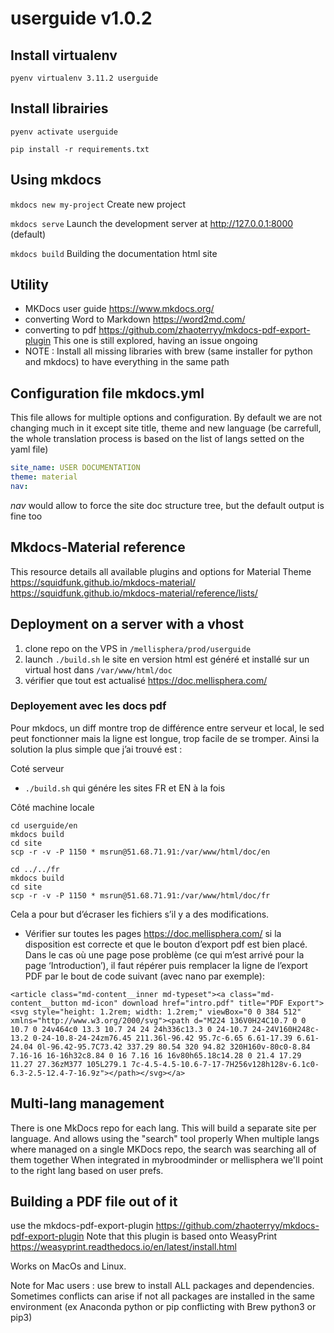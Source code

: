 # userguide v1.0.2

## Install virtualenv
```pyenv virtualenv 3.11.2 userguide```



## Install librairies
```pyenv activate userguide```

```pip install -r requirements.txt```

## Using mkdocs
```mkdocs new my-project``` Create new project

```mkdocs serve```  Launch the development server at http://127.0.0.1:8000 (default)

```mkdocs build```  Building the documentation html site


## Utility 
- MKDocs user guide https://www.mkdocs.org/
- converting Word to Markdown https://word2md.com/
- converting to pdf https://github.com/zhaoterryy/mkdocs-pdf-export-plugin This one is still explored, having an issue ongoing
- NOTE : Install all missing libraries with brew (same installer for python and mkdocs) to have everything in the same path

## Configuration file mkdocs.yml
This file allows for multiple options and configuration.
By default we are not changing much in it except site title, theme and new language (be carrefull, the whole translation process is based on the list of langs setted on the yaml file)

```yml
site_name: USER DOCUMENTATION
theme: material
nav:
```
_nav_ would allow to force the site doc structure tree, but the default output is fine too

## Mkdocs-Material reference
This resource details all available plugins and options for Material Theme
https://squidfunk.github.io/mkdocs-material/
https://squidfunk.github.io/mkdocs-material/reference/lists/

## Deployment on a server with a vhost

1. clone repo on the VPS in ```/mellisphera/prod/userguide```
2. launch ```./build.sh```
le site en version html est généré et installé sur un virtual host dans `/var/www/html/doc`
3. vérifier que tout est actualisé https://doc.mellisphera.com/

### Deployement avec les docs pdf
Pour mkdocs, un diff montre trop de différence entre serveur et local, le sed peut fonctionner mais la ligne est longue, trop facile de se tromper. Ainsi la solution la plus simple que j’ai trouvé est :

Coté serveur
- `./build.sh` qui génére les sites FR et EN à la fois




Côté machine locale
```
cd userguide/en
mkdocs build
cd site
scp -r -v -P 1150 * msrun@51.68.71.91:/var/www/html/doc/en

cd ../../fr
mkdocs build
cd site
scp -r -v -P 1150 * msrun@51.68.71.91:/var/www/html/doc/fr 
```

Cela a pour but d’écraser les fichiers s’il y a des modifications.
- Vérifier sur toutes les pages https://doc.mellisphera.com/ si la disposition est correcte et que le bouton d’export pdf est bien placé. Dans le cas où une page pose problème (ce qui m’est arrivé pour la page ‘Introduction’), il faut répérer puis remplacer la ligne de l’export PDF par le bout de code suivant (avec nano par exemple):
```
<article class="md-content__inner md-typeset"><a class="md-content__button md-icon" download href="intro.pdf" title="PDF Export"><svg style="height: 1.2rem; width: 1.2rem;" viewBox="0 0 384 512" xmlns="http://www.w3.org/2000/svg"><path d="M224 136V0H24C10.7 0 0 10.7 0 24v464c0 13.3 10.7 24 24 24h336c13.3 0 24-10.7 24-24V160H248c-13.2 0-24-10.8-24-24zm76.45 211.36l-96.42 95.7c-6.65 6.61-17.39 6.61-24.04 0l-96.42-95.7C73.42 337.29 80.54 320 94.82 320H160v-80c0-8.84 7.16-16 16-16h32c8.84 0 16 7.16 16 16v80h65.18c14.28 0 21.4 17.29 11.27 27.36zM377 105L279.1 7c-4.5-4.5-10.6-7-17-7H256v128h128v-6.1c0-6.3-2.5-12.4-7-16.9z"></path></svg></a>
```


## Multi-lang management
There is one MkDocs repo for each lang. This will build a separate site per language. And allows using the "search" tool properly
When multiple langs where managed on a single MKDocs repo, the search was searching all of them together 
When integrated in mybroodminder or mellisphera we'll point to the right lang based on user prefs.

## Building a PDF file out of it
use the mkdocs-pdf-export-plugin
https://github.com/zhaoterryy/mkdocs-pdf-export-plugin
Note that this plugin is based onto WeasyPrint
https://weasyprint.readthedocs.io/en/latest/install.html

Works on MacOs and Linux.

Note for Mac users : use brew to install ALL packages and dependencies. Sometimes conflicts can arise if not all packages are installed in the same environment (ex Anaconda python or pip conflicting with Brew python3 or pip3)
